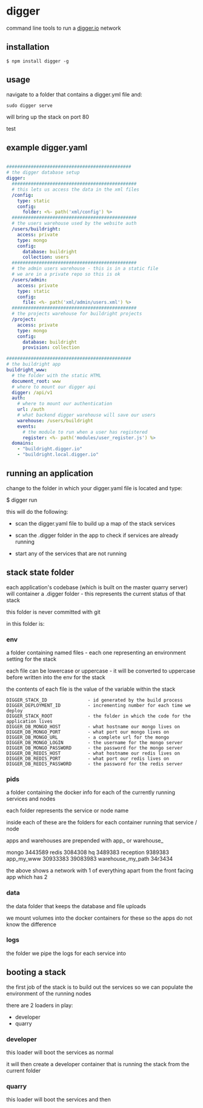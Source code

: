 # digger

command line tools to run a [digger.io](https://github.com/binocarlos/digger.io) network

## installation

	$ npm install digger -g

## usage

navigate to a folder that contains a digger.yml file and:

	sudo digger serve

will bring up the stack on port 80

test

## example digger.yaml

```yaml

##############################################
# the digger database setup
digger:
  ##############################################
  # this lets us access the data in the xml files
  /config:
    type: static
    config:
      folder: <%- path('xml/config') %>
  ##############################################
  # the users warehouse used by the website auth
  /users/buildright:
    access: private
    type: mongo
    config:
      database: buildright
      collection: users
  ##############################################
  # the admin users warehouse - this is in a static file
  # we are in a private repo so this is ok
  /users/admin:
    access: private
    type: static
    config:
      file: <%- path('xml/admin/users.xml') %>
  ##############################################
  # the projects warehouse for buildright projects
  /project:
    access: private
    type: mongo
    config:
      database: buildright
      provision: collection

##############################################
# the buildright app
buildright_www:
  # the folder with the static HTML
  document_root: www
  # where to mount our digger api
  digger: /api/v1
  auth:
    # where to mount our authentication
    url: /auth
    # what backend digger warehouse will save our users
    warehouse: /users/buildright
    events:
      # the module to run when a user has registered
      register: <%- path('modules/user_register.js') %>
  domains:
    - "buildright.digger.io"
    - "buildright.local.digger.io"

```


## running an application

change to the folder in which your digger.yaml file is located and type:

  $ digger run

this will do the following:

 * scan the digger.yaml file to build up a map of the stack services

 * scan the .digger folder in the app to check if services are already running

 * start any of the services that are not running

## stack state folder

each application's codebase (which is built on the master quarry server)
will container a .digger folder - this represents the current status of that stack

this folder is never committed with git

in this folder is:

### env
a folder containing named files - each one representing an environment setting for the stack

each file can be lowercase or uppercase - it will be converted to uppercase before written into the env for the stack

the contents of each file is the value of the variable within the stack

    DIGGER_STACK_ID               - id generated by the build process
    DIGGER_DEPLOYMENT_ID          - incrementing number for each time we deploy
    DIGGER_STACK_ROOT             - the folder in which the code for the application lives
    DIGGER_DB_MONGO_HOST          - what hostname our mongo lives on
    DIGGER_DB_MONGO_PORT          - what port our mongo lives on
    DIGGER_DB_MONGO_URL           - a complete url for the mongo
    DIGGER_DB_MONGO_LOGIN         - the username for the mongo server
    DIGGER_DB_MONGO_PASSWORD      - the password for the mongo server
    DIGGER_DB_REDIS_HOST          - what hostname our redis lives on
    DIGGER_DB_REDIS_PORT          - what port our redis lives on
    DIGGER_DB_REDIS_PASSWORD      - the password for the redis server

### pids
a folder containing the docker info for each of the currently running services and nodes

each folder represents the service or node name

inside each of these are the folders for each container running that service / node

apps and warehouses are prepended with app_ or warehouse_

  mongo
    3443589
  redis
    3084308
  hq
    3489383
  reception
    9389383
  app_my_www
    30933383
    39083983
  warehouse_my_path
    34r3434

the above shows a network with 1 of everything apart from the front facing app which has 2

### data

the data folder that keeps the database and file uploads

we mount volumes into the docker containers for these so the apps do not know the difference


### logs

the folder we pipe the logs for each service into

## booting a stack

the first job of the stack is to build out the services so we can populate the environment of
the running nodes

there are 2 loaders in play:

 * developer
 * quarry

### developer
this loader will boot the services as normal

it will then create a developer container that is running the stack from the current folder

### quarry
this loader will boot the services and then

